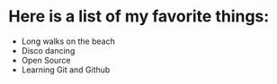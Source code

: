 # Here is a list of my favorite things:
- Long walks on the beach
- Disco dancing
- Open Source
- Learning Git and Github
